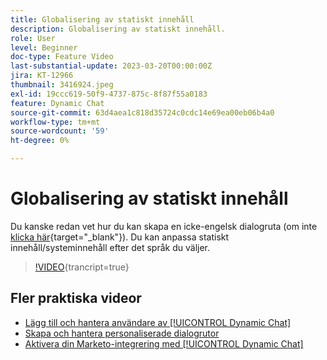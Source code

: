 ```yaml
---
title: Globalisering av statiskt innehåll
description: Globalisering av statiskt innehåll.
role: User
level: Beginner
doc-type: Feature Video
last-substantial-update: 2023-03-20T00:00:00Z
jira: KT-12966
thumbnail: 3416924.jpeg
exl-id: 19ccc619-50f9-4737-875c-8f87f55a0183
feature: Dynamic Chat
source-git-commit: 63d4aea1c818d35724c0cdc14e69ea00eb06b4a0
workflow-type: tm+mt
source-wordcount: '59'
ht-degree: 0%

---
```


# Globalisering av statiskt innehåll

Du kanske redan vet hur du kan skapa en icke-engelsk dialogruta (om inte [klicka här](https://nation.marketo.com/t5/dynamic-chat-discussion/design-non-english-language-conversations-in-dynamic-chat/m-p/324317#M39){target="_blank"}). Du kan anpassa statiskt innehåll/systeminnehåll efter det språk du väljer.

>[!VIDEO](https://video.tv.adobe.com/v/3439218/?quality=12&learn=on&captions=swe){trancript=true}

## Fler praktiska videor

* [Lägg till och hantera användare av [!UICONTROL Dynamic Chat]](user-management.md)
* [Skapa och hantera personaliserade dialogrutor](dialogue-management.md)
* [Aktivera din Marketo-integrering med [!UICONTROL Dynamic Chat]](marketo-integration.md)
